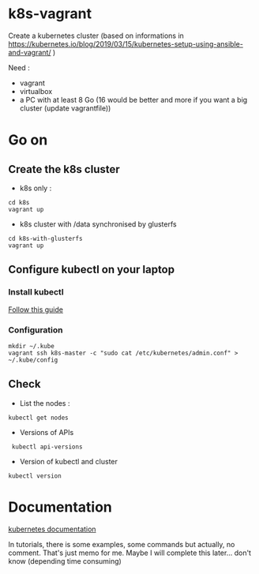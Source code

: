 # k8s-vagrant

Create a kubernetes cluster (based on informations in https://kubernetes.io/blog/2019/03/15/kubernetes-setup-using-ansible-and-vagrant/ )

Need :

* vagrant
* virtualbox
* a PC with at least 8 Go (16 would be better and more if you want a big cluster (update vagrantfile))


# Go on

## Create the k8s cluster 

* k8s only :

```
cd k8s
vagrant up
```

* k8s cluster with /data synchronised by glusterfs

```
cd k8s-with-glusterfs
vagrant up
```


## Configure kubectl on your laptop

### Install kubectl

[Follow this guide](https://kubernetes.io/fr/docs/tasks/tools/install-kubectl/#installer-kubectl-sur-linux)

### Configuration

```
mkdir ~/.kube
vagrant ssh k8s-master -c "sudo cat /etc/kubernetes/admin.conf" > ~/.kube/config
```

## Check 

* List the nodes :

```
kubectl get nodes
```

* Versions of APIs

```
 kubectl api-versions
```

* Version of kubectl and cluster

```
kubectl version
```

# Documentation

[kubernetes documentation](https://kubernetes.io/docs/concepts/overview/what-is-kubernetes/)

In tutorials, there is some examples, some commands but actually, no comment. That's just memo for me. Maybe I will complete this later... don't know (depending time consuming)

